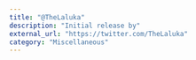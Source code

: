 ```yaml
---
title: "@TheLaluka"
description: "Initial release by"
external_url: "https://twitter.com/TheLaluka"
category: "Miscellaneous"
---
```


